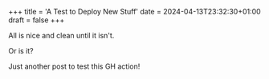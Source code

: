 +++
title = 'A Test to Deploy New Stuff'
date = 2024-04-13T23:32:30+01:00
draft = false
+++

All is nice and clean until it isn't.

Or is it?

Just another post to test this GH action!

